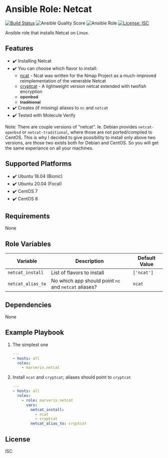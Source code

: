 # Ansible Role: Netcat

[![Build Status](https://travis-ci.com/marverix/ansible-role-netcat.svg?branch=master)](https://travis-ci.com/marverix/ansible-role-netcat)
![Ansible Quality Score](https://img.shields.io/ansible/quality/48453)
![Ansible Role](https://img.shields.io/ansible/role/48453)
[![License: ISC](https://img.shields.io/badge/License-ISC-blue.svg)](LICENSE)

Ansible role that installs Netcat on Linux.

## Features

- ✔️ Installing Netcat
- ✔️ You can choose which flavor to install:
  - [ncat](https://nmap.org/ncat/) - Ncat was written for the Nmap Project as a much-improved reimplementation of the venerable Netcat
  - [cryptcat](http://cryptcat.sourceforge.net/) - A lightweight version netcat extended with twofish encryption
  - ~~openbsd~~
  - ~~traditional~~
- ✔️ Creates (if missing) aliases to `nc` and `netcat`
- ✔️ Tested with Molecule Verify

Note: There are couple versions of "netcat". Ie. Debian provides `netcat-openbsd` or `netcat-traditional`, where those are not ported/compiled to CentOS. This is why I decided to give possibility to install only above two versions, are those two exists both for Debian and CentOS. So you will get the same experiance on all your machines.

## Supported Platforms

- ✔️ Ubuntu 18.04 (Bionic)
- ✔️ Ubuntu 20.04 (Focal)
- ✔️ CentOS 7
- ✔️ CentOS 8

## Requirements

None

## Role Variables

Variable | Description | Default Value
--- | --- | ---
`netcat_install` | List of flavors to install | `['ncat']`
`netcat_alias_to` | No which app should point `nc` and `netcat` aliases? | `ncat`

## Dependencies

None

## Example Playbook

1. The simplest one

    ```yml
    ---
    - hosts: all
      roles:
        - marverix.netcat

    ```

1. Install `ncat` and `cryptcat`; aliases should point to `cryptcat`

    ```yml
    ---
    - hosts: all
      roles:
        - role: marverix.netcat
          vars:
            netcat_install:
              - ncat
              - cryptcat
            netcat_alias_to: cryptcat
    ```

## License

ISC

